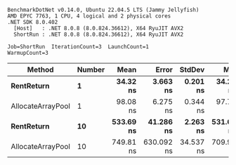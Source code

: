 ```

BenchmarkDotNet v0.14.0, Ubuntu 22.04.5 LTS (Jammy Jellyfish)
AMD EPYC 7763, 1 CPU, 4 logical and 2 physical cores
.NET SDK 8.0.402
  [Host]   : .NET 8.0.8 (8.0.824.36612), X64 RyuJIT AVX2
  ShortRun : .NET 8.0.8 (8.0.824.36612), X64 RyuJIT AVX2

Job=ShortRun  IterationCount=3  LaunchCount=1  
WarmupCount=3  

```
| Method            | Number | Mean      | Error      | StdDev    | Min       | Max       | Allocated |
|------------------ |------- |----------:|-----------:|----------:|----------:|----------:|----------:|
| **RentReturn**        | **1**      |  **34.32 ns** |   **3.663 ns** |  **0.201 ns** |  **34.20 ns** |  **34.56 ns** |         **-** |
| AllocateArrayPool | 1      |  98.08 ns |   6.275 ns |  0.344 ns |  97.71 ns |  98.38 ns |         - |
| **RentReturn**        | **10**     | **533.69 ns** |  **41.286 ns** |  **2.263 ns** | **531.60 ns** | **536.09 ns** |         **-** |
| AllocateArrayPool | 10     | 749.81 ns | 630.092 ns | 34.537 ns | 709.96 ns | 771.09 ns |         - |
